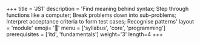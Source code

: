+++
title = 'JS1'
description = 'Find meaning behind syntax; Step through functions like a computer; Break problems down into sub-problems; Interpret acceptance criteria to form test cases; Recognise patterns'
layout = 'module'
emoji= '🥚'
menu = ['syllabus', 'core', 'programming']
prerequisites = ['itd', 'fundamentals']
weight='3'
length=4
+++
